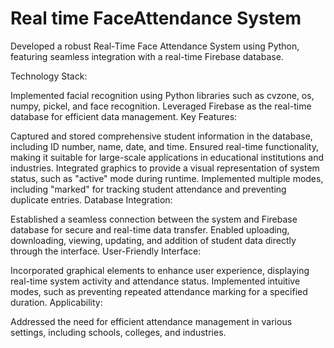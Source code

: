 # Real time FaceAttendance System
Developed a robust Real-Time Face Attendance System using Python, featuring seamless integration with a real-time Firebase database.

Technology Stack:

Implemented facial recognition using Python libraries such as cvzone, os, numpy, pickel, and face recognition.
Leveraged Firebase as the real-time database for efficient data management.
Key Features:

Captured and stored comprehensive student information in the database, including ID number, name, date, and time.
Ensured real-time functionality, making it suitable for large-scale applications in educational institutions and industries.
Integrated graphics to provide a visual representation of system status, such as "active" mode during runtime.
Implemented multiple modes, including "marked" for tracking student attendance and preventing duplicate entries.
Database Integration:

Established a seamless connection between the system and Firebase database for secure and real-time data transfer.
Enabled uploading, downloading, viewing, updating, and addition of student data directly through the interface.
User-Friendly Interface:

Incorporated graphical elements to enhance user experience, displaying real-time system activity and attendance status.
Implemented intuitive modes, such as preventing repeated attendance marking for a specified duration.
Applicability:

Addressed the need for efficient attendance management in various settings, including schools, colleges, and industries.
